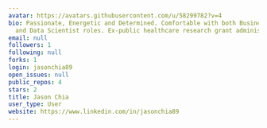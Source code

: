 ```yaml
---
avatar: https://avatars.githubusercontent.com/u/58299782?v=4
bio: Passionate, Energetic and Determined. Comfortable with both Business Analyst
  and Data Scientist roles. Ex-public healthcare research grant administration staff
email: null
followers: 1
following: null
forks: 1
login: jasonchia89
open_issues: null
public_repos: 4
stars: 2
title: Jason Chia
user_type: User
website: https://www.linkedin.com/in/jasonchia89
---
```


